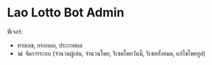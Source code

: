 # Lao Lotto Bot Admin
ฟีเจอร์:
- ทายเลข, กรอกผล, ประกาศผล
- 📊 จัดการระบบ (จำนวนผู้เล่น, จำนวนโพย, รีเซตโพยวันนี้, รีเซตทั้งหมด, แก้ไขโพยยูส)

